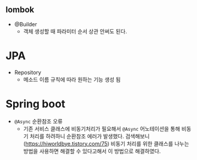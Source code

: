 ## lombok

- @Builder
    - 객체 생성할 때 파라미터 순서 상관 안써도 된다.

# JPA
- Repository
    - 메소드 이름 규칙에 따라 원하는 기능 생성 됨

# Spring boot
- `@Async` 순환참조 오류
    - 기존 서비스 클래스에 비동기처리가 필요해서 `@Async` 어노테이션을 통해 비동기 처리를 하려하니 순환참조 에러가 발생했다. 검색해보니 (https://hiworldbye.tistory.com/75) 비동기 처리를 위한 클래스를 나누는 방법을 사용하면 해결할 수 있다고해서 이 방법으로 해결하였다.
